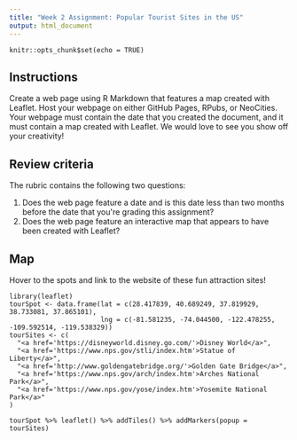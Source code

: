 ```yaml
---
title: "Week 2 Assignment: Popular Tourist Sites in the US"
output: html_document
---
```


```{r setup, include=FALSE}
knitr::opts_chunk$set(echo = TRUE)
```

## Instructions

Create a web page using R Markdown that features a map created with Leaflet. Host your webpage on either GitHub Pages, RPubs, or NeoCities.  
Your webpage must contain the date that you created the document, and it must contain a map created with Leaflet. We would love to see you show off your creativity!

## Review criteria
The rubric contains the following two questions:
  1. Does the web page feature a date and is this date less than two months before the date that you're grading this assignment?
  2. Does the web page feature an interactive map that appears to have been created with Leaflet?

## Map
Hover to the spots and link to the website of these fun attraction sites!

```{r, echo = F}
library(leaflet)
tourSpot <- data.frame(lat = c(28.417839, 40.689249, 37.819929, 38.733081, 37.865101),
                       lng = c(-81.581235, -74.044500, -122.478255, -109.592514, -119.538329))
tourSites <- c(
  "<a href='https://disneyworld.disney.go.com/'>Disney World</a>",
  "<a href='https://www.nps.gov/stli/index.htm'>Statue of Liberty</a>",
  "<a href='http://www.goldengatebridge.org/'>Golden Gate Bridge</a>",
  "<a href='https://www.nps.gov/arch/index.htm'>Arches National Park</a>",
  "<a href='https://www.nps.gov/yose/index.htm'>Yosemite National Park</a>"
)

tourSpot %>% leaflet() %>% addTiles() %>% addMarkers(popup = tourSites)
```
